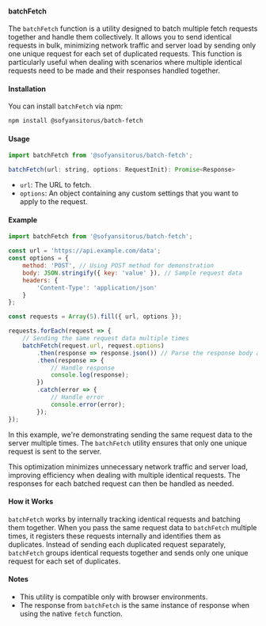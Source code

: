 #### batchFetch

The `batchFetch` function is a utility designed to batch multiple fetch requests together and handle them collectively. It allows you to send identical requests in bulk, minimizing network traffic and server load by sending only one unique request for each set of duplicated requests. This function is particularly useful when dealing with scenarios where multiple identical requests need to be made and their responses handled together.

#### Installation

You can install `batchFetch` via npm:

```bash
npm install @sofyansitorus/batch-fetch
```

#### Usage

```javascript
import batchFetch from '@sofyansitorus/batch-fetch';

batchFetch(url: string, options: RequestInit): Promise<Response>
```

- `url`: The URL to fetch.
- `options`: An object containing any custom settings that you want to apply to the request.

#### Example

```javascript
import batchFetch from '@sofyansitorus/batch-fetch';

const url = 'https://api.example.com/data';
const options = {
    method: 'POST', // Using POST method for demonstration
    body: JSON.stringify({ key: 'value' }), // Sample request data
    headers: {
        'Content-Type': 'application/json'
    }
};

const requests = Array(5).fill({ url, options });

requests.forEach(request => {
    // Sending the same request data multiple times
    batchFetch(request.url, request.options)
        .then(response => response.json()) // Parse the response body as JSON
        .then(response => {
            // Handle response
            console.log(response);
        })
        .catch(error => {
            // Handle error
            console.error(error);
        });
});
```

In this example, we're demonstrating sending the same request data to the server multiple times. The `batchFetch` utility ensures that only one unique request is sent to the server.

This optimization minimizes unnecessary network traffic and server load, improving efficiency when dealing with multiple identical requests. The responses for each batched request can then be handled as needed.

#### How it Works

`batchFetch` works by internally tracking identical requests and batching them together. When you pass the same request data to `batchFetch` multiple times, it registers these requests internally and identifies them as duplicates. Instead of sending each duplicated request separately, `batchFetch` groups identical requests together and sends only one unique request for each set of duplicates.

#### Notes

- This utility is compatible only with browser environments.
- The response from `batchFetch` is the same instance of response when using the native `fetch` function.